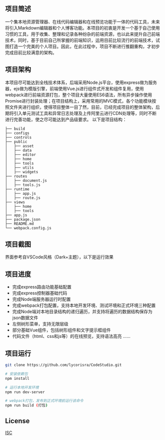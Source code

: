 ## 项目简述
一个集本地资源管理器、在线代码编辑器和在线预览功能于一体的代码工具，未来将引入Markdown编辑器和个人博客功能。本项目的初衷是开发一个基于自己使用习惯的工具，用于收集、整理和记录各种纷杂的前端资源，也以此来提升自己前端技术，同时，基于目前自己所掌握的前端知识，运用目前比较流行的前端技术，试图打造一个完美的个人项目。因此，在此过程中，项目不断进行推翻重构，才初步完成目前比较满意的架构。
## 项目架构
本项目尽可能达到全栈技术体系，后端采用Node.js平台，使用express做为服务器，ejs做为模版引擎，前端使用Vue.js进行组件式开发和组件复用，使用webpack进行前端资源打包，整个项目大量使用ES6语法，所有异步操作使用Promise进行封装处理；在项目结构上，采用常用的MVC模式，各个功能模块按照文件夹进行组织，使得项目整体一目了然，目前，已经完成项目的整体架构，后期将引入单元测试工具和异常日志处理及上传阿里云进行CDN处理等，同时不断进行完善功能，使之尽可能达到产品级要求。
以下是项目结构：
```tree
├── build
├── configs
├── controls
├── public
│   ├── asset
│   ├── data
│   ├── editor
│   ├── home
│   ├── tools
│   ├── utils
│   ├── widgets
├── routes
│   ├── document.js
│   ├── tools.js
├── runtime
│   ├── app.js
│   ├── route.js
├── views
│   ├── home
│   ├── tools
├── app.js
├── package.json
├── README.md
└── webpack.config.js
```
## 项目截图
界面参考自VSCode风格（Dark+主题），以下是运行效果
## 项目进度
- 完成express路由功能基础配置
- 完成express控制器基础代码
- 完成Node端服务器运行时配置
- 完成webpack打包配置，支持本地开发环境、测试环境和正式环境三种配置
- 完成Node端对本地目录结构的递归遍历，并支持将遍历的数据结构保存为json数据文件
- 左侧树形菜单，支持无限层级
- 部分基础Vue组件，包括树形组件和文字提示框组件
- 代码文件（html、css和js等）的在线预览，支持语法高亮
......
## 项目运行
``` bash
git clone https://github.com/lycorisra/CodeStudio.git  

# 安装依赖包
npm install

# 运行本地开发环境
npm run dev-server

# webpack打包，发布到正式环境前运行该命令
npm run build (打包)

```
## License
[ISC](https://github.com/lycorisra/CodeStudio/blob/master/LICENSE)